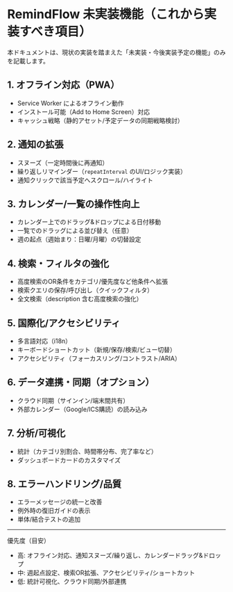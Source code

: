 # RemindFlow 未実装機能（これから実装すべき項目）

本ドキュメントは、現状の実装を踏まえた「未実装・今後実装予定の機能」のみを記載します。

## 1. オフライン対応（PWA）
- Service Worker によるオフライン動作
- インストール可能（Add to Home Screen）対応
- キャッシュ戦略（静的アセット/予定データの同期戦略検討）

## 2. 通知の拡張
- スヌーズ（一定時間後に再通知）
- 繰り返しリマインダー（`repeatInterval` のUI/ロジック実装）
- 通知クリックで該当予定へスクロール/ハイライト

## 3. カレンダー/一覧の操作性向上
- カレンダー上でのドラッグ&ドロップによる日付移動
- 一覧でのドラッグによる並び替え（任意）
- 週の起点（週始まり：日曜/月曜）の切替設定

## 4. 検索・フィルタの強化
- 高度検索のOR条件をカテゴリ/優先度など他条件へ拡張
- 検索クエリの保存/呼び出し（クイックフィルタ）
- 全文検索（description 含む高度検索の強化）

## 5. 国際化/アクセシビリティ
- 多言語対応（i18n）
- キーボードショートカット（新規/保存/検索/ビュー切替）
- アクセシビリティ（フォーカスリング/コントラスト/ARIA）

## 6. データ連携・同期（オプション）
- クラウド同期（サインイン/端末間共有）
- 外部カレンダー（Google/ICS購読）の読み込み

## 7. 分析/可視化
- 統計（カテゴリ別割合、時間帯分布、完了率など）
- ダッシュボードカードのカスタマイズ

## 8. エラーハンドリング/品質
- エラーメッセージの統一と改善
- 例外時の復旧ガイドの表示
- 単体/結合テストの追加

---

優先度（目安）
- 高: オフライン対応、通知スヌーズ/繰り返し、カレンダードラッグ&ドロップ
- 中: 週起点設定、検索OR拡張、アクセシビリティ/ショートカット
- 低: 統計可視化、クラウド同期/外部連携
